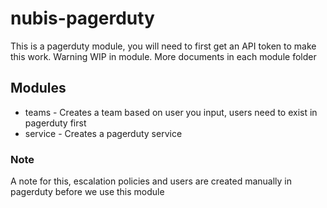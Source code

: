 # nubis-pagerduty
This is a pagerduty module, you will need to first get an API token to make this work. Warning WIP in module.
More documents in each module folder

## Modules
 * teams - Creates a team based on user you input, users need to exist in pagerduty first
 * service - Creates a pagerduty service

### Note
A note for this, escalation policies and users are  created manually in pagerduty before we use this module
